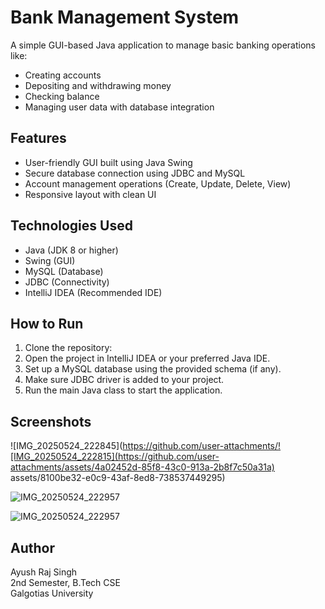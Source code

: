 # Bank Management System

A simple GUI-based Java application to manage basic banking operations like:
- Creating accounts
- Depositing and withdrawing money
- Checking balance
- Managing user data with database integration

## Features

- User-friendly GUI built using Java Swing
- Secure database connection using JDBC and MySQL
- Account management operations (Create, Update, Delete, View)
- Responsive layout with clean UI

## Technologies Used

- Java (JDK 8 or higher)
- Swing (GUI)
- MySQL (Database)
- JDBC (Connectivity)
- IntelliJ IDEA (Recommended IDE)

## How to Run

1. Clone the repository:
2. Open the project in IntelliJ IDEA or your preferred Java IDE.
3. Set up a MySQL database using the provided schema (if any).
4. Make sure JDBC driver is added to your project.
5. Run the main Java class to start the application.

## Screenshots
![IMG_20250524_222845](https://github.com/user-attachments/![IMG_20250524_222815](https://github.com/user-attachments/assets/4a02452d-85f8-43c0-913a-2b8f7c50a31a)
assets/8100be32-e0c9-43af-8ed8-738537449295)

![IMG_20250524_222957](https://github.com/user-attachments/assets/b33d9e5a-e011-4c07-a985-7cd7ab31aecd)

![IMG_20250524_222957](https://github.com/user-attachments/assets/c73844cf-0795-4a52-8fd3-c54faabd632b)

## Author

Ayush Raj Singh  
2nd Semester, B.Tech CSE  
Galgotias University
